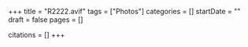 +++
title = "R2222.avif"
tags = ["Photos"]
categories = []
startDate = ""
draft = false
pages = []

citations = []
+++
